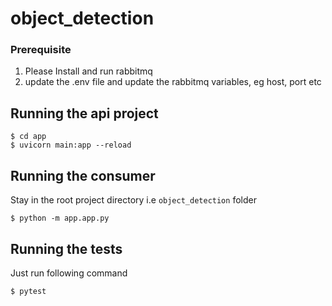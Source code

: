 # object_detection

### Prerequisite
 1. Please Install and run rabbitmq
 2. update the .env file and update the rabbitmq variables, eg host, port etc
 
## Running the api project

``` 
$ cd app
$ uvicorn main:app --reload
```

## Running the consumer
Stay in the root project directory i.e `object_detection` folder
```
$ python -m app.app.py
```

## Running the tests
Just run following command
```
$ pytest
```
